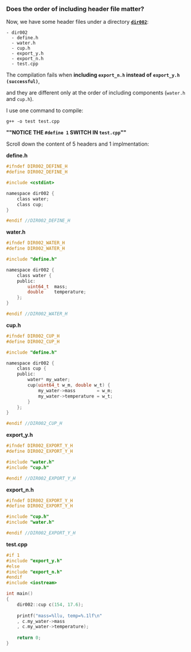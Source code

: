 ### Does the order of including header file matter?

Now, we have some header files under a directory [__`dir002`__](https://github.com/AsherJingkongChen/PurBrainSource/tree/dir002):

```
- dir002
  - define.h
  - water.h
  - cup.h
  - export_y.h
  - export_n.h
  - test.cpp
```
The compilation fails when __including `export_n.h` instead of__ __`export_y.h (successful)`__,

and they are different only at the order of including components (`water.h` and `cup.h`).

I use one command to compile:

`g++ -o test test.cpp`

__""NOTICE THE `#define 1` SWITCH IN `test.cpp`""__

Scroll down the content of 5 headers and 1 implmentation:

__define.h__

```h
#ifndef DIR002_DEFINE_H
#define DIR002_DEFINE_H

#include <cstdint>

namespace dir002 {
    class water;
    class cup;
}

#endif //DIR002_DEFINE_H
```

__water.h__

```h
#ifndef DIR002_WATER_H
#define DIR002_WATER_H

#include "define.h"

namespace dir002 {
    class water {
    public:
        uint64_t  mass;
        double    temperature;
    };
}

#endif //DIR002_WATER_H
```

__cup.h__

```h
#ifndef DIR002_CUP_H
#define DIR002_CUP_H

#include "define.h"

namespace dir002 {
    class cup {
    public:
        water* my_water;
        cup(uint64_t w_m, double w_t) {
            my_water->mass        = w_m;
            my_water->temperature = w_t;
        }
    };
}

#endif //DIR002_CUP_H
```

__export_y.h__

```h
#ifndef DIR002_EXPORT_Y_H
#define DIR002_EXPORT_Y_H

#include "water.h"
#include "cup.h"

#endif //DIR002_EXPORT_Y_H
```

__export_n.h__

```h
#ifndef DIR002_EXPORT_Y_H
#define DIR002_EXPORT_Y_H

#include "cup.h"
#include "water.h"

#endif //DIR002_EXPORT_Y_H
```

__test.cpp__

```h
#if 1
#include "export_y.h"
#else
#include "export_n.h"
#endif
#include <iostream>

int main()
{
    dir002::cup c(154, 17.6);
    
    printf("mass=%llu, temp=%.1lf\n"
    , c.my_water->mass
    , c.my_water->temperature);
    
    return 0;
}
```

